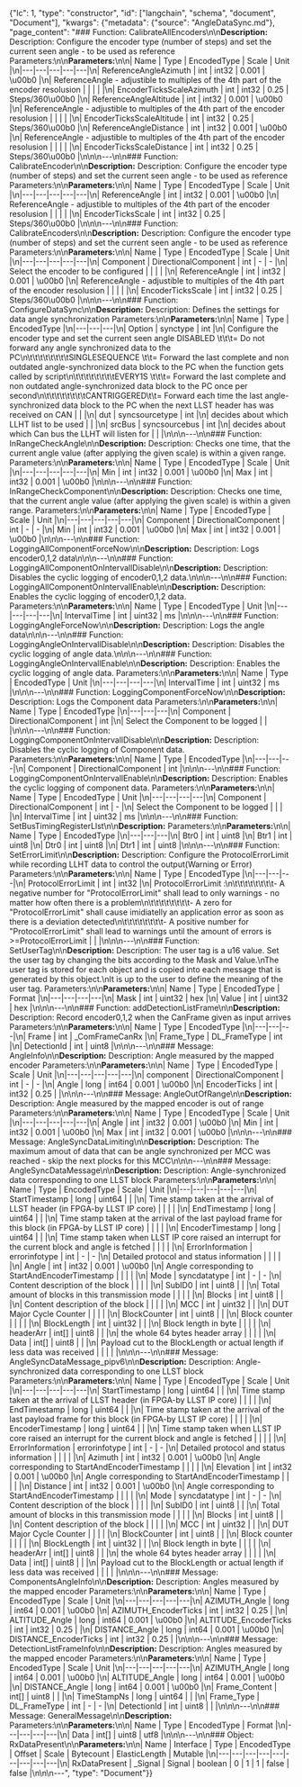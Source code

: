 {"lc": 1, "type": "constructor", "id": ["langchain", "schema", "document", "Document"], "kwargs": {"metadata": {"source": "AngleDataSync.md"}, "page_content": "### Function: CalibrateAllEncoders\n\n**Description:** Description: Configure the encoder type (number of steps) and set the current seen angle - to be used as reference Parameters:\n\n**Parameters:**\n\n| Name | Type | EncodedType | Scale | Unit |\n|---|---|---|---|---|\n| ReferenceAngleAzimuth | int | int32 | 0.001 | \u00b0 |\n| ReferenceAngle - adjustible to multiples of the 4th part of the encoder resolusion |  |  |  |  |\n| EncoderTicksScaleAzimuth | int | int32 | 0.25 | Steps/360\u00b0 |\n| ReferenceAngleAltitude | int | int32 | 0.001 | \u00b0 |\n| ReferenceAngle - adjustible to multiples of the 4th part of the encoder resolusion |  |  |  |  |\n| EncoderTicksScaleAltitude | int | int32 | 0.25 | Steps/360\u00b0 |\n| ReferenceAngleDistance | int | int32 | 0.001 | \u00b0 |\n| ReferenceAngle - adjustible to multiples of the 4th part of the encoder resolusion |  |  |  |  |\n| EncoderTicksScaleDistance | int | int32 | 0.25 | Steps/360\u00b0 |\n\n\n---\n\n### Function: CalibrateEncoder\n\n**Description:** Description: Configure the encoder type (number of steps) and set the current seen angle - to be used as reference Parameters:\n\n**Parameters:**\n\n| Name | Type | EncodedType | Scale | Unit |\n|---|---|---|---|---|\n| ReferenceAngle | int | int32 | 0.001 | \u00b0 |\n| ReferenceAngle - adjustible to multiples of the 4th part of the encoder resolusion |  |  |  |  |\n| EncoderTicksScale | int | int32 | 0.25 | Steps/360\u00b0 |\n\n\n---\n\n### Function: CalibrateEncoders\n\n**Description:** Description: Configure the encoder type (number of steps) and set the current seen angle - to be used as reference Parameters:\n\n**Parameters:**\n\n| Name | Type | EncodedType | Scale | Unit |\n|---|---|---|---|---|\n| Component | DirectionalComponent | int | - | - |\n| Select the encoder to be configured |  |  |  |  |\n| ReferenceAngle | int | int32 | 0.001 | \u00b0 |\n| ReferenceAngle - adjustible to multiples of the 4th part of the encoder resolusion |  |  |  |  |\n| EncoderTicksScale | int | int32 | 0.25 | Steps/360\u00b0 |\n\n\n---\n\n### Function: ConfigureDataSync\n\n**Description:** Description: Defines the settings for data angle synchronization Parameters:\n\n**Parameters:**\n\n| Name | Type | EncodedType |\n|---|---|---|\n| Option | synctype | int |\n| Configure the encoder type and set the current seen angle DISABLED \t\t\t= Do not forward any angle synchronized data to the PC\n\t\t\t\t\t\t\t\tSINGLESEQUENCE \t\t= Forward the last complete and non outdated angle-synchronized data block to the PC when the function gets called by script\n\t\t\t\t\t\t\t\tEVERY1S \t\t\t= Forward the last complete and non outdated angle-synchronized data block to the PC once per second\n\t\t\t\t\t\t\t\tCANTRIGGERED\t\t= Forward each time the last angle-synchronized data block to the PC when the next LLST header has was received on CAN |  |  |\n| dut | syncsourcetype | int |\n| decides about which LLHT list to be used |  |  |\n| srcBus | syncsourcebus | int |\n| decides about which Can bus the LLHT will listen for |  |  |\n\n\n---\n\n### Function: InRangeCheckAngle\n\n**Description:** Description: Checks one time, that the current angle value (after applying the given scale) is within a given range. Parameters:\n\n**Parameters:**\n\n| Name | Type | EncodedType | Scale | Unit |\n|---|---|---|---|---|\n| Min | int | int32 | 0.001 | \u00b0 |\n| Max | int | int32 | 0.001 | \u00b0 |\n\n\n---\n\n### Function: InRangeCheckComponent\n\n**Description:** Description: Checks one time, that the current angle value (after applying the given scale) is within a given range. Parameters:\n\n**Parameters:**\n\n| Name | Type | EncodedType | Scale | Unit |\n|---|---|---|---|---|\n| Component | DirectionalComponent | int | - | - |\n| Min | int | int32 | 0.001 | \u00b0 |\n| Max | int | int32 | 0.001 | \u00b0 |\n\n\n---\n\n### Function: LoggingAllComponentForceNow\n\n**Description:** Description: Logs encoder0,1,2 data\n\n\n---\n\n### Function: LoggingAllComponentOnIntervallDisable\n\n**Description:** Description: Disables the cyclic logging of encoder0,1,2 data.\n\n\n---\n\n### Function: LoggingAllComponentOnIntervallEnable\n\n**Description:** Description: Enables the cyclic logging of encoder0,1,2 data. Parameters:\n\n**Parameters:**\n\n| Name | Type | EncodedType | Unit |\n|---|---|---|---|\n| IntervalTime | int | uint32 | ms |\n\n\n---\n\n### Function: LoggingAngleForceNow\n\n**Description:** Description: Logs the angle data\n\n\n---\n\n### Function: LoggingAngleOnIntervallDisable\n\n**Description:** Description: Disables the cyclic logging of angle data.\n\n\n---\n\n### Function: LoggingAngleOnIntervallEnable\n\n**Description:** Description: Enables the cyclic logging of angle data. Parameters:\n\n**Parameters:**\n\n| Name | Type | EncodedType | Unit |\n|---|---|---|---|\n| IntervalTime | int | uint32 | ms |\n\n\n---\n\n### Function: LoggingComponentForceNow\n\n**Description:** Description: Logs the Component data Parameters:\n\n**Parameters:**\n\n| Name | Type | EncodedType |\n|---|---|---|\n| Component | DirectionalComponent | int |\n| Select the Component to be logged |  |  |\n\n\n---\n\n### Function: LoggingComponentOnIntervallDisable\n\n**Description:** Description: Disables the cyclic logging of Component data. Parameters:\n\n**Parameters:**\n\n| Name | Type | EncodedType |\n|---|---|---|\n| Component | DirectionalComponent | int |\n\n\n---\n\n### Function: LoggingComponentOnIntervallEnable\n\n**Description:** Description: Enables the cyclic logging of component data. Parameters:\n\n**Parameters:**\n\n| Name | Type | EncodedType | Unit |\n|---|---|---|---|\n| Component | DirectionalComponent | int | - |\n| Select the Component to be logged |  |  |  |\n| IntervalTime | int | uint32 | ms |\n\n\n---\n\n### Function: SetBusTimingRegisterLlst\n\n**Description:** Parameters:\n\n**Parameters:**\n\n| Name | Type | EncodedType |\n|---|---|---|\n| Btr0 | int | uint8 |\n| Btr1 | int | uint8 |\n| Dtr0 | int | uint8 |\n| Dtr1 | int | uint8 |\n\n\n---\n\n### Function: SetErrorLimit\n\n**Description:** Description: Configure the ProtocolErrorLimit while recording LLHT data to control the output(Warning or Error) Parameters:\n\n**Parameters:**\n\n| Name | Type | EncodedType |\n|---|---|---|\n| ProtocolErrorLimit | int | int32 |\n| ProtocolErrorLimit :\n\t\t\t\t\t\t\t\t- A negative number for \"ProtocolErrorLimit\" shall lead to only warnings - no matter how often there is a problem\n\t\t\t\t\t\t\t\t- A zero for \"ProtocolErrorLimit\" shall cause imidiatelly an application error as soon as there is a deviation detected\n\t\t\t\t\t\t\t\t- A positive number for \"ProtocolErrorLimit\" shall lead to warnings until the amount of errors is >=ProtocolErrorLimit |  |  |\n\n\n---\n\n### Function: SetUserTag\n\n**Description:** Description: The user tag is a u16 value. Set the user tag by changing the bits according to the Mask and Value.\nThe user tag is stored for each object and is copied into each message that is generated by this object.\nIt is up to the user to define the meaning of the user tag. Parameters:\n\n**Parameters:**\n\n| Name | Type | EncodedType | Format |\n|---|---|---|---|\n| Mask | int | uint32 | hex |\n| Value | int | uint32 | hex |\n\n\n---\n\n### Function: addDetectionListFrame\n\n**Description:** Description: Record encoder0,1,2 when the CanFrame given as input arrives Parameters:\n\n**Parameters:**\n\n| Name | Type | EncodedType |\n|---|---|---|\n| Frame | int | _ComFrameCanRx |\n| Frame_Type | DL_FrameType | int |\n| DetectionId | int | uint8 |\n\n\n---\n\n### Message: AngleInfo\n\n**Description:** Description: Angle measured by the mapped encoder Parameters:\n\n**Parameters:**\n\n| Name | Type | EncodedType | Scale | Unit |\n|---|---|---|---|---|\n| component | DirectionalComponent | int | - | - |\n| Angle | long | int64 | 0.001 | \u00b0 |\n| EncoderTicks | int | int32 | 0.25 |  |\n\n\n---\n\n### Message: AngleOutOfRange\n\n**Description:** Description: Angle measured by the mapped encoder is out of range Parameters:\n\n**Parameters:**\n\n| Name | Type | EncodedType | Scale | Unit |\n|---|---|---|---|---|\n| Angle | int | int32 | 0.001 | \u00b0 |\n| Min | int | int32 | 0.001 | \u00b0 |\n| Max | int | int32 | 0.001 | \u00b0 |\n\n\n---\n\n### Message: AngleSyncDataLimiting\n\n**Description:** Description: The maximum amout of data that can be angle synchronized per MCC was reached - skip the next plocks for this MCC\n\n\n---\n\n### Message: AngleSyncDataMessage\n\n**Description:** Description: Angle-synchronized data corresponding to one LLST block Parameters:\n\n**Parameters:**\n\n| Name | Type | EncodedType | Scale | Unit |\n|---|---|---|---|---|\n| StartTimestamp | long | uint64 |  |  |\n| Time stamp taken at the arrival of LLST header (in FPGA-by LLST IP core) |  |  |  |  |\n| EndTimestamp | long | uint64 |  |  |\n| Time stamp taken at the arrival of the last payload frame for this block (in FPGA-by LLST IP core) |  |  |  |  |\n| EncoderTimestamp | long | uint64 |  |  |\n| Time stamp taken when LLST IP core raised an interrupt for the current block and angle is fetched |  |  |  |  |\n| ErrorInformation | errorinfotype | int | - | - |\n| Detailed protocol and status information |  |  |  |  |\n| Angle | int | int32 | 0.001 | \u00b0 |\n| Angle corresponding to StartAndEncoderTimestamp |  |  |  |  |\n| Mode | syncdatatype | int | - | - |\n| Content description of the block |  |  |  |  |\n| SubID0 | int | uint8 |  |  |\n| Total amount of blocks in this transmission mode |  |  |  |  |\n| Blocks | int | uint8 |  |  |\n| Content description of the block |  |  |  |  |\n| MCC | int | uint32 |  |  |\n| DUT Major Cycle Counter |  |  |  |  |\n| BlockCounter | int | uint8 |  |  |\n| Block counter |  |  |  |  |\n| BlockLength | int | uint32 |  |  |\n| Block length in byte |  |  |  |  |\n| headerArr | int[] | uint8 |  |  |\n| the whole 64 bytes header array |  |  |  |  |\n| Data | int[] | uint8 |  |  |\n| Payload cut to the BlockLength or actual length if less data was received |  |  |  |  |\n\n\n---\n\n### Message: AngleSyncDataMessage_pipv6\n\n**Description:** Description: Angle-synchronized data corresponding to one LLST block Parameters:\n\n**Parameters:**\n\n| Name | Type | EncodedType | Scale | Unit |\n|---|---|---|---|---|\n| StartTimestamp | long | uint64 |  |  |\n| Time stamp taken at the arrival of LLST header (in FPGA-by LLST IP core) |  |  |  |  |\n| EndTimestamp | long | uint64 |  |  |\n| Time stamp taken at the arrival of the last payload frame for this block (in FPGA-by LLST IP core) |  |  |  |  |\n| EncoderTimestamp | long | uint64 |  |  |\n| Time stamp taken when LLST IP core raised an interrupt for the current block and angle is fetched |  |  |  |  |\n| ErrorInformation | errorinfotype | int | - | - |\n| Detailed protocol and status information |  |  |  |  |\n| Azimuth | int | int32 | 0.001 | \u00b0 |\n| Angle corresponding to StartAndEncoderTimestamp |  |  |  |  |\n| Elevation | int | int32 | 0.001 | \u00b0 |\n| Angle corresponding to StartAndEncoderTimestamp |  |  |  |  |\n| Distance | int | int32 | 0.001 | \u00b0 |\n| Angle corresponding to StartAndEncoderTimestamp |  |  |  |  |\n| Mode | syncdatatype | int | - | - |\n| Content description of the block |  |  |  |  |\n| SubID0 | int | uint8 |  |  |\n| Total amount of blocks in this transmission mode |  |  |  |  |\n| Blocks | int | uint8 |  |  |\n| Content description of the block |  |  |  |  |\n| MCC | int | uint32 |  |  |\n| DUT Major Cycle Counter |  |  |  |  |\n| BlockCounter | int | uint8 |  |  |\n| Block counter |  |  |  |  |\n| BlockLength | int | uint32 |  |  |\n| Block length in byte |  |  |  |  |\n| headerArr | int[] | uint8 |  |  |\n| the whole 64 bytes header array |  |  |  |  |\n| Data | int[] | uint8 |  |  |\n| Payload cut to the BlockLength or actual length if less data was received |  |  |  |  |\n\n\n---\n\n### Message: ComponentsAngleInfo\n\n**Description:** Description: Angles measured by the mapped encoder Parameters:\n\n**Parameters:**\n\n| Name | Type | EncodedType | Scale | Unit |\n|---|---|---|---|---|\n| AZIMUTH_Angle | long | int64 | 0.001 | \u00b0 |\n| AZIMUTH_EncoderTicks | int | int32 | 0.25 |  |\n| ALTITUDE_Angle | long | int64 | 0.001 | \u00b0 |\n| ALTITUDE_EncoderTicks | int | int32 | 0.25 |  |\n| DISTANCE_Angle | long | int64 | 0.001 | \u00b0 |\n| DISTANCE_EncoderTicks | int | int32 | 0.25 |  |\n\n\n---\n\n### Message: DetectionListFrameInfo\n\n**Description:** Description: Angles measured by the mapped encoder Parameters:\n\n**Parameters:**\n\n| Name | Type | EncodedType | Scale | Unit |\n|---|---|---|---|---|\n| AZIMUTH_Angle | long | int64 | 0.001 | \u00b0 |\n| ALTITUDE_Angle | long | int64 | 0.001 | \u00b0 |\n| DISTANCE_Angle | long | int64 | 0.001 | \u00b0 |\n| Frame_Content | int[] | uint8 |  |  |\n| TimeStampNs | long | uint64 |  |  |\n| Frame_Type | DL_FrameType | int | - | - |\n| DetectionId | int | uint8 |  |  |\n\n\n---\n\n### Message: GeneralMessage\n\n**Description:** Parameters:\n\n**Parameters:**\n\n| Name | Type | EncodedType | Format |\n|---|---|---|---|\n| Data | int[] | uint8 | utf8 |\n\n\n---\n\n### Object: RxDataPresent\n\n**Parameters:**\n\n| Name | Interface | Type | EncodedType | Offset | Scale | Bytecount | ElasticLength | Mutable |\n|---|---|---|---|---|---|---|---|---|\n| RxDataPresent | _Signal | Signal | boolean | 0 | 1 | 1 | false | false |\n\n\n---", "type": "Document"}}